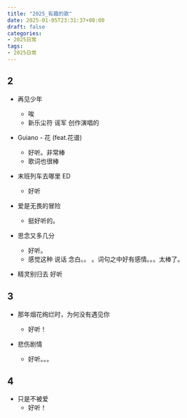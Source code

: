 ```yaml
---
title: "2025_有趣的歌"
date: 2025-01-05T23:31:37+08:00
draft: false
categories:
- 2025日常
tags:
- 2025日常
---
```


## 2

- 再见少年
	- 唉
	- 新乐尘符  谣军 创作演唱的

- Guiano - 花 (feat.花谱)
	- 好听。非常棒
	- 歌词也很棒

-  末班列车去哪里 ED
	- 好听


-  爱是无畏的冒险
	- 挺好听的。

- 思念又多几分
	- 好听。
	- 感觉这种 说话 念白。。 。词句之中好有感情。。。太棒了。

- 精灵别归去
	好听



## 3

- 那年烟花绚烂时，为何没有遇见你
	- 好听！

- 悲伤剧情
	- 好听。。。


## 4

- 只是不被爱
	- 好听！